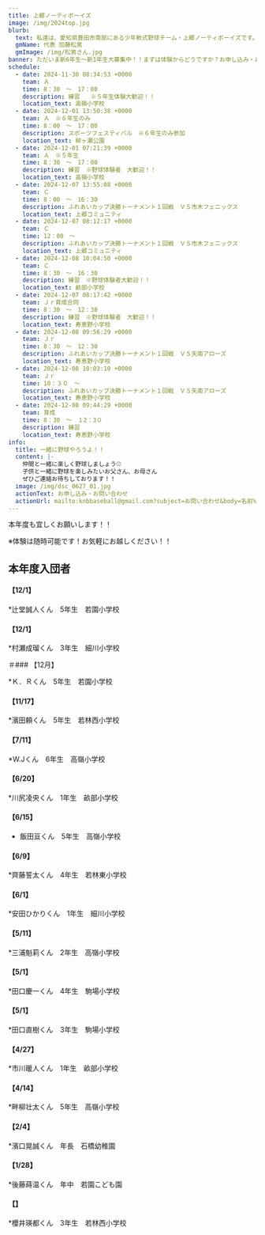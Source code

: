 ```yaml
---
title: 上郷ノーティボーイズ
image: /img/2024top.jpg
blurb:
  text: 私達は、愛知県豊田市南部にある少年軟式野球チーム・上郷ノーティボーイズです。野球を愛する少年・少女達の夢を育み、軟式野球を正しく指導し、体力向上と礼儀を養成します。また、親友同士の友情と交歓の場を与え、規則正しい明朗な少年・少女を育成することを目的としています。
  gmName: 代表 加藤松男
  gmImage: /img/松男さん.jpg
banner: ただいま新6年生～新1年生大募集中！！まずは体験からどうですか？お申し込み・お問い合わせはお気軽にどうぞ！！
schedule:
  - date: 2024-11-30 08:34:53 +0000
    team: Ａ
    time: 8：30　～　17：00
    description: 練習   ※５年生体験大歓迎！！
    location_text: 高嶺小学校
  - date: 2024-12-01 13:50:38 +0000
    team: Ａ　※６年生のみ
    time: 8：00　～　17：00　
    description: スポーツフェスティバル　※６年生のみ参加
    location_text: 柳ヶ瀬公園
  - date: 2024-12-01 07:21:39 +0000
    team: Ａ　※５年生
    time: 8：30　～　17：00
    description: 練習　※野球体験者　大歓迎！！
    location_text: 高嶺小学校
  - date: 2024-12-07 13:55:08 +0000
    team: Ｃ
    time: 8：00　～　16：30　　
    description: ふれあいカップ決勝トーナメント１回戦　ＶＳ市木フェニックス
    location_text: 上郷コミュニティ
  - date: 2024-12-07 08:12:17 +0000
    team: Ｃ
    time: 12：00　～　
    description: ふれあいカップ決勝トーナメント１回戦　ＶＳ市木フェニックス
    location_text: 上郷コミュニティ
  - date: 2024-12-08 10:04:50 +0000
    team: Ｃ
    time: 8：30　～　16：30　
    description: 練習　※野球体験者大歓迎！！
    location_text: 畝部小学校
  - date: 2024-12-07 08:17:42 +0000
    team: Ｊｒ育成合同
    time: 8：30　～　12：30
    description: 練習　※野球体験者　大歓迎！！
    location_text: 寿恵野小学校
  - date: 2024-12-08 09:56:29 +0000
    team: Ｊｒ　
    time: 8：30　～　12：30
    description: ふれあいカップ決勝トーナメント１回戦　ＶＳ矢南アローズ
    location_text: 寿恵野小学校
  - date: 2024-12-08 10:03:10 +0000
    team: Ｊｒ
    time: 10：３０　～　
    description: ふれあいカップ決勝トーナメント１回戦　ＶＳ矢南アローズ
    location_text: 寿恵野小学校
  - date: 2024-12-08 09:44:29 +0000
    team: 育成
    time: 8：30　～　１2：3０
    description: 練習
    location_text: 寿恵野小学校
info:
  title: 一緒に野球やろうよ！！
  content: |-
    仲間と一緒に楽しく野球しましょう⚾
    子供と一緒に野球を楽しみたいお父さん、お母さん
    ぜひご連絡お待ちしております！！
  image: /img/dsc_0627_01.jpg
  actionText: お申し込み・お問い合わせ
  actionUrl: mailto:knbbaseball@gmail.com?subject=お問い合わせ&body=名前%20%3A%0D%0Aふりがな%20%3A%0D%0A電話%20%3A%0D%0A学校名%20%3A%0D%0A学年%20%3A%0D%0Aお問い合せ内容%20%3A（例、体験・見学・入団希望）
---
```

本年度も宜しくお願いします！！


※体験は随時可能です！お気軽にお越しください！！

## 本年度入団者

#### 【12/1】

*辻堂誠人くん　5年生　若園小学校

#### 【12/1】

*村瀬成瑠くん　3年生　細川小学校

＃### 【12月】

*Ｋ．Ｒくん　5年生　若園小学校

#### 【11/17】

*濱田頼くん　5年生　若林西小学校

#### 【7/11】

*W.Jくん　6年生　高嶺小学校

#### 【6/20】

*川尻凌央くん　1年生　畝部小学校

#### 【6/15】

* 飯田亘くん　5年生　高嶺小学校

#### 【6/9】

*齊藤誓太くん　4年生　若林東小学校

#### 【6/1】

*安田ひかりくん　1年生　細川小学校

#### 【5/11】

*三浦魁莉くん　2年生　高嶺小学校

#### 【5/1】

*田口慶一くん　4年生　駒場小学校

#### 【5/1】

*田口直樹くん　3年生　駒場小学校

#### 【4/27】

*市川暖人くん　1年生　畝部小学校

#### 【4/14】

*畔柳壮太くん　5年生　高嶺小学校

#### 【2/4】

*濱口晃誠くん　年長　石橋幼稚園

#### 【1/28】

*後藤蒔温くん　年中　若園こども園

#### 【】

*櫻井瑛都くん　3年生　若林西小学校



